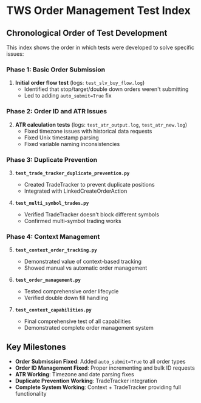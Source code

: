 # TWS Order Management Test Index

## Chronological Order of Test Development

This index shows the order in which tests were developed to solve specific issues:

### Phase 1: Basic Order Submission
1. **Initial order flow test** (logs: `test_slv_buy_flow.log`)
   - Identified that stop/target/double down orders weren't submitting
   - Led to adding `auto_submit=True` fix

### Phase 2: Order ID and ATR Issues  
2. **ATR calculation tests** (logs: `test_atr_output.log`, `test_atr_new.log`)
   - Fixed timezone issues with historical data requests
   - Fixed Unix timestamp parsing
   - Fixed variable naming inconsistencies

### Phase 3: Duplicate Prevention
3. **`test_trade_tracker_duplicate_prevention.py`**
   - Created TradeTracker to prevent duplicate positions
   - Integrated with LinkedCreateOrderAction

4. **`test_multi_symbol_trades.py`**
   - Verified TradeTracker doesn't block different symbols
   - Confirmed multi-symbol trading works

### Phase 4: Context Management
5. **`test_context_order_tracking.py`**
   - Demonstrated value of context-based tracking
   - Showed manual vs automatic order management

6. **`test_order_management.py`**
   - Tested comprehensive order lifecycle
   - Verified double down fill handling

7. **`test_context_capabilities.py`**
   - Final comprehensive test of all capabilities
   - Demonstrated complete order management system

## Key Milestones

- **Order Submission Fixed**: Added `auto_submit=True` to all order types
- **Order ID Management Fixed**: Proper incrementing and bulk ID requests  
- **ATR Working**: Timezone and date parsing fixes
- **Duplicate Prevention Working**: TradeTracker integration
- **Complete System Working**: Context + TradeTracker providing full functionality 